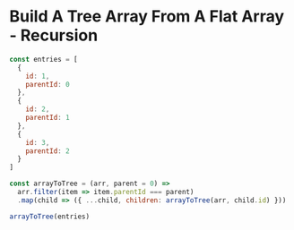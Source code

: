 # Build A Tree Array From A Flat Array - Recursion


```js
const entries = [
  {
    id: 1,
    parentId: 0
  },
  {
    id: 2,
    parentId: 1
  },
  {
    id: 3,
    parentId: 2
  }
]

const arrayToTree = (arr, parent = 0) => 
  arr.filter(item => item.parentId === parent)
  .map(child => ({ ...child, children: arrayToTree(arr, child.id) }))

arrayToTree(entries)
```